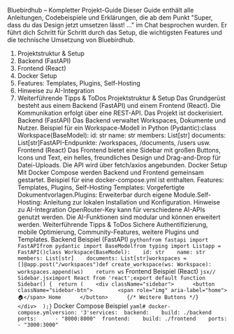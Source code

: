 Bluebirdhub – Kompletter Projekt-Guide
Dieser Guide enthält alle Anleitungen, Codebeispiele und Erklärungen, die ab dem Punkt "Super, dass du das Design jetzt umsetzen lässt! ..." im Chat besprochen wurden. Er führt dich Schritt für Schritt durch das Setup, die wichtigsten Features und die technische Umsetzung von Bluebirdhub.
1. Projektstruktur & Setup
2. Backend (FastAPI)
3. Frontend (React)
4. Docker Setup
5. Features: Templates, Plugins, Self-Hosting
6. Hinweise zu AI-Integration
7. Weiterführende Tipps & ToDos
Projektstruktur & Setup
Das Grundgerüst besteht aus einem Backend (FastAPI) und einem Frontend (React). Die Kommunikation erfolgt über eine REST-API. Das Projekt ist dockerisiert.
Backend (FastAPI)
Das Backend verwaltet Workspaces, Dokumente und Nutzer. Beispiel für ein Workspace-Modell in Python (Pydantic):class Workspace(BaseModel):    id: str    name: str    members: List[str]    documents: List[str]FastAPI-Endpunkte: /workspaces, /documents, /users usw.
Frontend (React)
Das Frontend bietet eine Sidebar mit großen Buttons, Icons und Text, ein helles, freundliches Design und Drag-and-Drop für Datei-Uploads. Die API wird über fetch/axios angebunden.
Docker Setup
Mit Docker Compose werden Backend und Frontend gemeinsam gestartet. Beispiel für eine docker-compose.yml ist enthalten.
Features: Templates, Plugins, Self-Hosting
Templates: Vorgefertigte Dokumentvorlagen.Plugins: Erweiterbar durch eigene Module.Self-Hosting: Anleitung zur lokalen Installation und Konfiguration.
Hinweise zu AI-Integration
OpenRouter-Key kann für verschiedene AI-APIs genutzt werden. Die AI-Funktionen sind modular und können erweitert werden.
Weiterführende Tipps & ToDos
Sichere Authentifizierung, mobile Optimierung, Community-Features, weitere Plugins und Templates.
Backend Beispiel (FastAPI)
```pythonfrom fastapi import FastAPIfrom pydantic import BaseModelfrom typing import Listapp = FastAPI()class Workspace(BaseModel):    id: str    name: str    members: List[str]    documents: List[str]workspaces = []@app.post("/workspaces")def create_workspace(ws: Workspace):    workspaces.append(ws)    return ws```
Frontend Beispiel (React)
```jsx// Sidebar.jsximport React from 'react';export default function Sidebar() {  return (    <div className="sidebar">      <button className="sidebar-btn">        <span role="img" aria-label="home">🏠</span> Home      </button>      {/* Weitere Buttons */}    </div>  );}```
Docker Compose Beispiel
```yaml# docker-compose.ymlversion: '3'services:  backend:    build: ./backend    ports:      - "8000:8000"  frontend:    build: ./frontend    ports:      - "3000:3000"```
